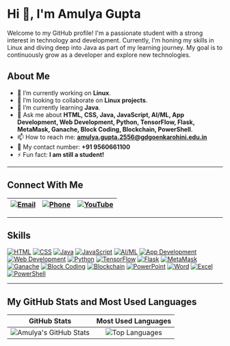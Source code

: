 # Hi 👋, I'm **Amulya Gupta**

Welcome to my GitHub profile! I'm a passionate student with a strong interest in technology and development. Currently, I'm honing my skills in Linux and diving deep into Java as part of my learning journey. My goal is to continuously grow as a developer and explore new technologies.

## About Me
- 🔭 I’m currently working on **Linux**.
- 🤝 I’m looking to collaborate on **Linux projects**.
- 🌱 I’m currently learning **Java**.
- 💬 Ask me about **HTML, CSS, Java, JavaScript, AI/ML, App Development, Web Development, Python, TensorFlow, Flask, MetaMask, Ganache, Block Coding, Blockchain, PowerShell**.
- 📫 How to reach me: **amulya.gupta.2556@gdgoenkarohini.edu.in**
- 📱 My contact number: **+91 9560661100**
- ⚡ Fun fact: **I am still a student!**

---

## Connect With Me

| [![Email](https://img.shields.io/badge/Email-D14836?style=flat-square&logo=gmail&logoColor=white)](mailto:amulya.gupta.2556@gdgoenkarohini.edu.in) | [![Phone](https://img.shields.io/badge/Phone-4E8BE8?style=flat-square&logo=mobile&logoColor=white)](tel:+919560661100) | [![YouTube](https://img.shields.io/badge/YouTube-FF0000?style=flat-square&logo=youtube&logoColor=white)](https://youtube.com/@AmulyaInnovates) |
|:------------------------------------------------------------------------------------------------------------------------------------:|:--------------------------------------------------------------------------------------------------------------------------------:|:-----------------------------------------------------------------------------------------------------------------------------------:|

---

## Skills
[![HTML](https://img.shields.io/badge/-HTML-orange?style=flat-square&logo=html5&logoColor=white)](https://developer.mozilla.org/en-US/docs/Web/HTML)
[![CSS](https://img.shields.io/badge/-CSS-blue?style=flat-square&logo=css3&logoColor=white)](https://developer.mozilla.org/en-US/docs/Web/CSS)
[![Java](https://img.shields.io/badge/-Java-red?style=flat-square&logo=java&logoColor=white)](https://www.oracle.com/java/)
[![JavaScript](https://img.shields.io/badge/-JavaScript-yellow?style=flat-square&logo=javascript&logoColor=white)](https://developer.mozilla.org/en-US/docs/Web/JavaScript)
[![AI/ML](https://img.shields.io/badge/-AI/ML-green?style=flat-square&logo=python&logoColor=white)](https://www.ibm.com/artificial-intelligence)
[![App Development](https://img.shields.io/badge/-App%20Development-purple?style=flat-square&logo=android&logoColor=white)](https://developer.android.com/)
[![Web Development](https://img.shields.io/badge/-Web%20Development-lightblue?style=flat-square&logo=javascript&logoColor=white)](https://developer.mozilla.org/en-US/docs/Web/JavaScript)
[![Python](https://img.shields.io/badge/-Python-blue?style=flat-square&logo=python&logoColor=white)](https://www.python.org/)
[![TensorFlow](https://img.shields.io/badge/-TensorFlow-orange?style=flat-square&logo=tensorflow&logoColor=white)](https://www.tensorflow.org/)
[![Flask](https://img.shields.io/badge/-Flask-darkblue?style=flat-square&logo=flask&logoColor=white)](https://flask.palletsprojects.com/)
[![MetaMask](https://img.shields.io/badge/-MetaMask-orange?style=flat-square&logo=metamask&logoColor=white)](https://metamask.io/)
[![Ganache](https://img.shields.io/badge/-Ganache-blue?style=flat-square&logo=ethereum&logoColor=white)](https://www.trufflesuite.com/ganache)
[![Block Coding](https://img.shields.io/badge/-Block%20Coding-blueviolet?style=flat-square&logo=react&logoColor=white)](https://www.scratch.mit.edu/)
[![Blockchain](https://img.shields.io/badge/-Blockchain-darkcyan?style=flat-square&logo=ethereum&logoColor=white)](https://www.blockchain.com/)
[![PowerPoint](https://img.shields.io/badge/-PowerPoint-red?style=flat-square&logo=microsoft-powerpoint&logoColor=white)](https://www.microsoft.com/en-us/microsoft-365/powerpoint)
[![Word](https://img.shields.io/badge/-Word-blue?style=flat-square&logo=microsoft-word&logoColor=white)](https://www.microsoft.com/en-us/microsoft-365/word)
[![Excel](https://img.shields.io/badge/-Excel-green?style=flat-square&logo=microsoft-excel&logoColor=white)](https://www.microsoft.com/en-us/microsoft-365/excel)
[![PowerShell](https://img.shields.io/badge/-PowerShell-blue?style=flat-square&logo=powershell&logoColor=white)](https://docs.microsoft.com/en-us/powershell/)

---

## My GitHub Stats and Most Used Languages

| **GitHub Stats**                                                                                                                   | **Most Used Languages**                                                                                                            |
|:----------------------------------------------------------------------------------------------------------------------------------:|:---------------------------------------------------------------------------------------------------------------------------------:|
| ![Amulya's GitHub Stats](https://github-readme-stats.vercel.app/api?username=AmulyaInnovates&show_icons=true&theme=radical)        | ![Top Languages](https://github-readme-stats.vercel.app/api/top-langs/?username=AmulyaInnovates&layout=compact&theme=radical)  |

